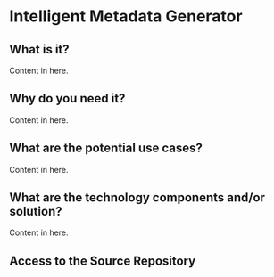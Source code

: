 # Intelligent Metadata Generator

## What is it?

Content in here.

## Why do you need it?

Content in here.

## What are the potential use cases?

Content in here.

## What are the technology components and/or solution?

Content in here.

## Access to the Source Repository
